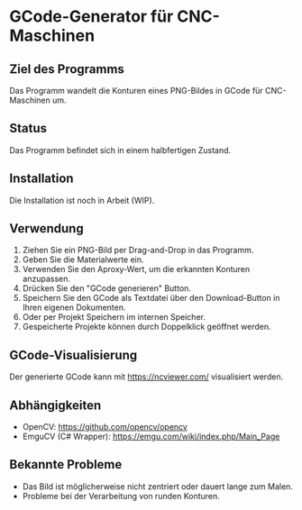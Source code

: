 # GCode-Generator für CNC-Maschinen

## Ziel des Programms
Das Programm wandelt die Konturen eines PNG-Bildes in GCode für CNC-Maschinen um.

## Status
Das Programm befindet sich in einem halbfertigen Zustand.

## Installation
Die Installation ist noch in Arbeit (WIP). 

## Verwendung
1. Ziehen Sie ein PNG-Bild per Drag-and-Drop in das Programm.
2. Geben Sie die Materialwerte ein.
3. Verwenden Sie den Aproxy-Wert, um die erkannten Konturen anzupassen.
4. Drücken Sie den "GCode generieren" Button.
5. Speichern Sie den GCode als Textdatei über den Download-Button in Ihren eigenen Dokumenten.
6. Oder per Projekt Speichern im internen Speicher.
7. Gespeicherte Projekte können durch Doppelklick geöffnet werden.

## GCode-Visualisierung
Der generierte GCode kann mit https://ncviewer.com/ visualisiert werden.

## Abhängigkeiten
- OpenCV: https://github.com/opencv/opencv
- EmguCV (C# Wrapper): https://emgu.com/wiki/index.php/Main_Page

## Bekannte Probleme
- Das Bild ist möglicherweise nicht zentriert oder dauert lange zum Malen.
- Probleme bei der Verarbeitung von runden Konturen.







